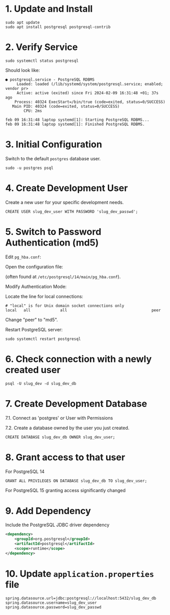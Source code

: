 # 1. Update and Install

```shell
sudo apt update
sudo apt install postgresql postgresql-contrib
```

# 2. Verify Service

```shell
sudo systemctl status postgresql
```

Should look like:

```shell
● postgresql.service - PostgreSQL RDBMS
     Loaded: loaded (/lib/systemd/system/postgresql.service; enabled; vendor pr>
     Active: active (exited) since Fri 2024-02-09 16:31:48 +01; 37s ago
    Process: 40324 ExecStart=/bin/true (code=exited, status=0/SUCCESS)
   Main PID: 40324 (code=exited, status=0/SUCCESS)
        CPU: 2ms

feb 09 16:31:48 laptop systemd[1]: Starting PostgreSQL RDBMS...
feb 09 16:31:48 laptop systemd[1]: Finished PostgreSQL RDBMS.
```

# 3. Initial Configuration

Switch to the default `postgres` database user.

```shell
sudo -u postgres psql
```

# 4. Create Development User

Create a new user for your specific development needs.

```postgresql
CREATE USER slug_dev_user WITH PASSWORD 'slug_dev_passwd';
```

# 5. Switch to Password Authentication (md5)

Edit `pg_hba.conf`: 

Open the configuration file:

(often found at `/etc/postgresql/14/main/pg_hba.conf`).

Modify Authentication Mode:

Locate the line for local connections:
```
# "local" is for Unix domain socket connections only
local   all             all                                     peer
```

Change "peer" to "md5".

Restart PostgreSQL server:

```shell
sudo systemctl restart postgresql
```


# 6. Check connection with a newly created user

```shell
psql -U slug_dev -d slug_dev_db
```

# 7. Create Development Database

7.1. Connect as 'postgres' or User with Permissions

7.2. Create a database owned by the user you just created.

```postgresql
CREATE DATABASE slug_dev_db OWNER slug_dev_user; 
```

# 8. Grant access to that user

For PostgreSQL 14

```postgresql
GRANT ALL PRIVILEGES ON DATABASE slug_dev_db TO slug_dev_user;
```

For PostgreSQL 15 granting access significantly changed

# 9. Add Dependency

Include the PostgreSQL JDBC driver dependency

```xml
<dependency>
    <groupId>org.postgresql</groupId>
    <artifactId>postgresql</artifactId>
    <scope>runtime</scope>
</dependency>
```

# 10. Update `application.properties` file

```properties
spring.datasource.url=jdbc:postgresql://localhost:5432/slug_dev_db
spring.datasource.username=slug_dev_user
spring.datasource.password=slug_dev_passwd
```

